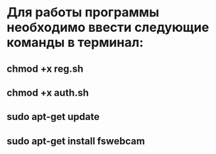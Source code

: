 # Для работы программы необходимо ввести следующие команды в терминал:
## chmod +x reg.sh
## chmod +x auth.sh
## sudo apt-get update
## sudo apt-get install fswebcam
